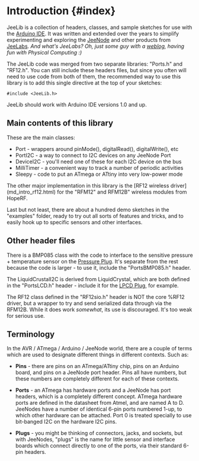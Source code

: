 Introduction   {#index}
============

JeeLib is a collection of headers, classes, and sample sketches for use with
the [Arduino IDE][AI]. It was written and extended over the years to simplify
experimenting and exploring the [JeeNode][JN] and other products from
[JeeLabs][JL]. *And what's JeeLabs? Oh, just some guy with a [weblog][WL],
having fun with Physical Computing :)*

The JeeLib code was merged from two separate libraries: "Ports.h" and "RF12.h".
You can still include these headers files, but since you often will need to
use code from both of them, the recommended way to use this library is to add
this single directive at the top of your sketches:

    #include <JeeLib.h>

JeeLib should work with Arduino IDE versions 1.0 and up.

Main contents of this library
-----------------------------

These are the main classes:

* Port - wrappers around pinMode(), digitalRead(), digitalWrite(), etc
* PortI2C - a way to connect to I2C devices on any JeeNode Port
* DeviceI2C - you'll need one of these for each I2C device on the bus
* MilliTimer - a convenient way to track a number of periodic activities
* Sleepy - code to put an ATmega or ATtiny into very low-power mode

The other major implementation in this library is the [RF12 wireless driver]
(md_intro_rf12.html) for the "RFM12" and RFM12B" wireless modules from HopeRF.

Last but not least, there are about a hundred demo sketches in the "examples"
folder, ready to try out all sorts of features and tricks, and to easily hook
up to specific sensors and other interfaces.

Other header files
------------------

There is a BMP085 class with the code to interface to the sensitive pressure +
temperature sensor on the [Pressure Plug][PP]. It's separate from the rest
because the code is larger - to use it, include the "PortsBMP085.h" header.

The LiquidCrustalI2C is derived from LiquidCrystal, which are both defined in
the "PortsLCD.h" header - include it for the [LPCD Plug][LP], for example.

The RF12 class defined in the "RF12sio.h" header is NOT the core %RF12 driver,
but a wrapper to try and send serialized data through via the RFM12B. While it
does work _somewhat_, its use is discouraged. It's too weak for serious use.

Terminology
-----------

In the AVR / ATmega / Arduino / JeeNode world, there are a couple of terms
which are used to designate different things in different contexts. Such as:

* **Pins** - there are pins on an ATmega/ATtiny chip, pins on an Arduino
  board, and pins on a JeeNode port header. Pins all have numbers, but these
  numbers are completely different for each of these contexts.

* **Ports** - an ATmega has hardware ports and a JeeNode has port headers,
  which is a completely different concept. ATmega hardware ports are defined
  in the datasheet from Atmel, and are named A to D. JeeNodes have a number of
  identical 6-pin ports numbered 1-up, to which other hardware can be attached.
  Port 0 is treated specially to use bit-banged I2C on the hardware I2C pins.

* **Plugs** - you might be thinking of connectors, jacks, and sockets, but with
  JeeNodes, "plugs" is the name for little sensor and interface boards which
  connect directly to one of the ports, via their standard 6-pin headers.


[JN]: http://jeelabs.net/projects/hardware/wiki/JeeNode
[JL]: http://jeelabs.com/
[WL]: http://jeelabs.org/
[AI]: http://www.arduino.cc
[LP]: http://jeelabs.net/projects/hardware/wiki/LCD_Plug
[PP]: http://jeelabs.net/projects/hardware/wiki/Pressure_Plug
